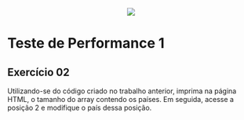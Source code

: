 <p align="center">
    <img src="https://www.infnet.edu.br/infnet/wp-content/themes/infnet.homepage//assets/img/LogoInfnetRodape.png"/>
</p>

# Teste de Performance 1

## Exercício 02

Utilizando-se do código criado no trabalho anterior, imprima na página HTML, o tamanho do array contendo os países. Em seguida, acesse a posição 2 e modifique o país dessa posição.
